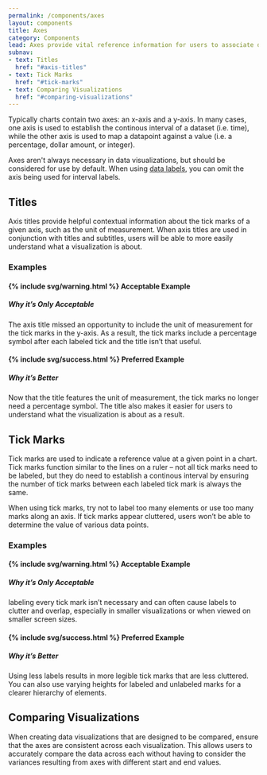 ```yaml
---
permalink: /components/axes
layout: components
title: Axes
category: Components
lead: Axes provide vital reference information for users to associate data points with values, especially when data points are not labeled directly in a chart.
subnav:
- text: Titles
  href: "#axis-titles"
- text: Tick Marks
  href: "#tick-marks"
- text: Comparing Visualizations
  href: "#comparing-visualizations"
---
```

<p>
  Typically charts contain two axes: an x-axis and a y-axis. In many cases, one
  axis is used to establish the continous interval of a dataset (i.e. time),
  while the other axis is used to map a datapoint against a value (i.e. a
  percentage, dollar amount, or integer).
</p>
<p>
  Axes aren't always necessary in data visualizations, but should be considered
  for use by default. When using
  <a href="{{ site.baseurl }}/components/labels#data-labels">data labels</a>,
  you can omit the axis being used for interval labels.
</p>

<div id="axis-titles">
  <h2>Titles</h2>
  <p>
    Axis titles provide helpful contextual information about the tick marks of
    a given axis, such as the unit of measurement. When axis titles are used in
    conjunction with titles and subtitles, users will be able to more easily
    understand what a visualization is about.
  </p>
  <h3>Examples</h3>
  <div class="component-examples clearfix">
    <div class="usa-chart-card example-side-by-side">
      <h4>{% include svg/warning.html %} Acceptable Example</h4>
      <div class="clearfix">
        <div class="axis-title-example-canvas">
          <canvas id="axis-title-bad-example" role="img" aria-label="Voters. 40%, 45%, 50%, 55%, 60%"></canvas>
        </div>
        <div class="axis-title-example-desc">
          <h5 class="usa-color-heading">Why it’s Only Acceptable</h5>
          <p>
            The axis title missed an opportunity to include the unit of
            measurement for the tick marks in the y-axis. As a result, the tick
            marks include a percentage symbol after each labeled tick and the
            title isn’t that useful.
          </p>
        </div>
      </div>
    </div>
    <div class="usa-chart-card example-side-by-side">
      <h4>{% include svg/success.html %} Preferred Example</h4>
      <div class="clearfix">
        <div class="axis-title-example-canvas">
          <canvas id="axis-title-good-example" role="img" aria-label="Percentage of Voters. 40, 45, 50, 55, 60"></canvas>
        </div>
        <div class="axis-title-example-desc">
          <h5 class="usa-color-heading">Why it’s Better</h5>
          <p>
            Now that the title features the unit of measurement, the tick marks
            no longer need a percentage symbol. The title also makes it easier
            for users to understand what the visualization is about as a result.
          </p>
        </div>
      </div>
    </div>
  </div>
</div>
<div id="tick-marks">
  <h2>Tick Marks</h2>
  <p>
    Tick marks are used to indicate a reference value at a given point in a
    chart. Tick marks function similar to the lines on a ruler – not all tick
    marks need to be labeled, but they do need to establish a continous interval
    by ensuring the number of tick marks between each labeled tick mark is
    always the same.
  </p>
  <p>
    When using tick marks, try not to label too many elements or use too many
    marks along an axis. If tick marks appear cluttered, users won’t be
    able to determine the value of various data points.
  </p>
  <h3>Examples</h3>
  <div class="clearfix component-examples">
    <div class="usa-chart-card example-side-by-side">
      <h4>{% include svg/warning.html %} Acceptable Example</h4>
      <div>
        <canvas id="tick-marks-cluttered" class="dvs-canvas" role="img" aria-label="0,1,2,3,4,5,6,7,8,9,10,11,12,13,14,15,16,17,18,19,20,21,22,23,24,25"></canvas>
      </div>
      <h5 class="usa-color-heading">Why it’s Only Acceptable</h5>
      <p>
        labeling every tick mark isn’t necessary and can often cause
        labels to clutter and overlap, especially in smaller visualizations or
        when viewed on smaller screen sizes.
      </p>
    </div>
    <div class="usa-chart-card example-side-by-side">
      <h4>{% include svg/success.html %} Preferred Example</h4>
      <div>
        <canvas id="tick-marks-good" role="img" aria-label="0,1,2,3,4,5,6,7,8,9,10,11,12,13,14,15,16,17,18,19,20,21,22,23,24,25"></canvas>
      </div>
      <h5 class="usa-color-heading">Why it’s Better</h5>
      <p>
        Using less labels results in more legible tick marks that are less
        cluttered. You can also use varying heights for labeled and unlabeled
        marks for a clearer hierarchy of elements.
      </p>
    </div>
  </div>
</div>
<div id="comparing-visualizations">
  <h2>Comparing Visualizations</h2>
  <p>
    When creating data visualizations that are designed to be compared, ensure
    that the axes are consistent across each visualization. This allows users to
    accurately compare the data across each without having to consider the
    variances resulting from axes with different start and end values.
  </p>
</div>